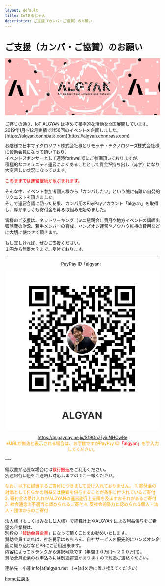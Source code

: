 ```yaml
---
layout: default
title: IoTあるじゃん
description: ご支援（カンパ・ご協賛）のお願い
---
```


# ご支援（カンパ・ご協賛）のお願い

![algyan](/img/algyan.jpg)

ご存じの通り、IoT ALGYAN は極めて積極的な活動を全国展開しています。  
2019年1月〜12月実績で計56回のイベントを企画しました。  
[https://algyan.connpass.com](https://algyan.connpass.com)  

お陰様で日本マイクロソフト株式会社様とリモッテ・テクノロジーズ株式会社様に賛助会員になって頂いており、  
イベントスポンサーとして適時forkwell様にご参画頂いておりますが、  
積極的なコミュニティ運営によくあることとして資金が持ち出し（赤字）になり大変苦しい状況になっています。

<font color="red">
このままでは運営継続が危ぶまれます。
</font>

そんな中、イベント参加者個人様から「カンパしたい」という誠に有難い自発的リクエストを頂きました。  
そこで運営会議に諮った結果、カンパ用のPayPayアカウント「algyan」を取得し、厚かましくも寄付金を募る取組みを始めました。  

皆様のご支援は、ネットワーキング（ミニ懇親会）費用や地方イベントの講師出張旅費の財源、若手メンバーの育成、ハンズオン運営やノウハウ維持の費用などに大切に使わせて頂きます。  

もし宜しければ、ぜひご支援ください。  
１円から無限大？まで、受付ております。  

---
<div style="text-align: center;">
PayPay ID「algyan」

<p>
<a href="https://qr.paypay.ne.jp/S19GnZ1yiuMHCwRe" target="blank">
<img src="./img/paypay.jpg" widht="50%">
</a>
</p>

<p>
<a href="https://qr.paypay.ne.jp/S19GnZ1yiuMHCwRe" target="blank">
https://qr.paypay.ne.jp/S19GnZ1yiuMHCwRe</a>
<br>
<font color="orange">※URLが無効と表示される場合は、お手数ですがPayPay ID</font><font color="red">「algyan」</font><font color="orange">を手入力してください。</font>
</p>
</div>
---

領収書が必要な場合には<font color="red">銀行振込</font>をご利用ください。  
別途銀行口座をご連絡し対応しますのでご一報ください。

<font color="orange">
なお、以下に該当するご寄付につきまして受け入れておりません。  
1. 寄付金の対価として何らかの利益又は便宜を供与することが条件に付されているご寄付
2. 寄付金の受け入れがALGYANの運営遂行上支障を及ぼすおそれがあるご寄付
3. 社会通念上不適当と認められるご寄付
4. 反社会的勢力と認められる個人・法人・団体からのご寄付
</font>

法人様（もしくはみなし法人様）で経費計上やALGYAN による利益供与をご希望の企業様は、  
別枠の「<font color="red">賛助会員企業</font>」になって頂くことをお勧めいたします。  
賛助会員であれば、社名掲示はもちろん、自社サービスを優先的にハンズオン企画に織り込むなどPRにご活用出来ます。  
内容によって５ランクから選択可能です（年間１０万円〜２００万円）。  
賛助会員企業のお申込みには別途審査がありますので別途ご連絡ください。

連絡先　小暮	info[at]algyan.net （→[at]を＠に置き換えてください）

[homeに戻る](index)
